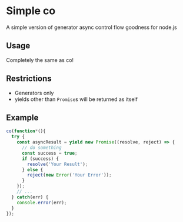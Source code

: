 # Simple co

A simple version of generator async control flow goodness for node.js

## Usage

Completely the same as co!

## Restrictions

* Generators only
* yields other than `Promise`s will be returned as itself

## Example

```javascript
co(function*(){
  try {
    const asyncResult = yield new Promise((resolve, reject) => {
      // do something
      const success = true;
      if (success) {
        resolve('Your Result');
      } else {
        reject(new Error('Your Error'));
      }
    });
    // ...
  } catch(err) {
    console.error(err);
  }
});
```